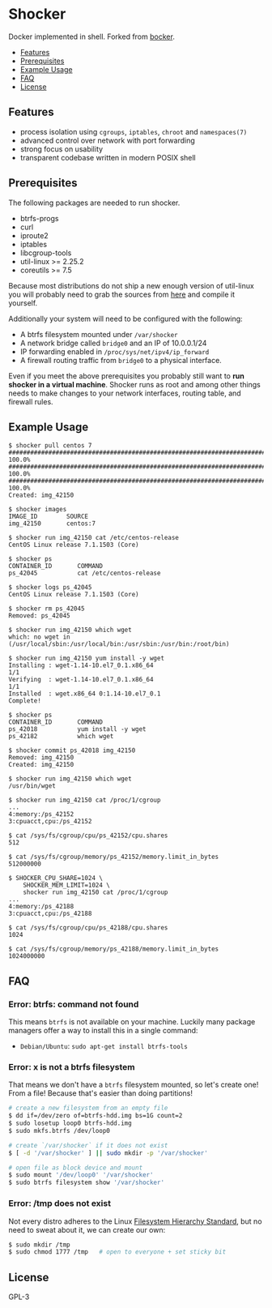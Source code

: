 # Shocker
Docker implemented in shell. Forked from
[bocker](https://github.com/p8952/bocker).

- [Features](#features)
- [Prerequisites](#prerequisites)
- [Example Usage](#example-usage)
- [FAQ](#faq)
- [License](#license)

## Features
- process isolation using `cgroups`, `iptables`, `chroot` and `namespaces(7)`
- advanced control over network with port forwarding
- strong focus on usability
- transparent codebase written in modern POSIX shell

## Prerequisites
The following packages are needed to run shocker.

* btrfs-progs
* curl
* iproute2
* iptables
* libcgroup-tools
* util-linux >= 2.25.2
* coreutils >= 7.5

Because most distributions do not ship a new enough version of util-linux you
will probably need to grab the sources from
[here](https://www.kernel.org/pub/linux/utils/util-linux/v2.25/) and compile it
yourself.

Additionally your system will need to be configured with the following:

* A btrfs filesystem mounted under `/var/shocker`
* A network bridge called `bridge0` and an IP of 10.0.0.1/24
* IP forwarding enabled in `/proc/sys/net/ipv4/ip_forward`
* A firewall routing traffic from `bridge0` to a physical interface.

Even if you meet the above prerequisites you probably still want to **run
shocker in a virtual machine**. Shocker runs as root and among other things
needs to make changes to your network interfaces, routing table, and firewall
rules.

## Example Usage
```
$ shocker pull centos 7
######################################################################## 100.0%
######################################################################## 100.0%
######################################################################## 100.0%
Created: img_42150

$ shocker images
IMAGE_ID        SOURCE
img_42150       centos:7

$ shocker run img_42150 cat /etc/centos-release
CentOS Linux release 7.1.1503 (Core)

$ shocker ps
CONTAINER_ID       COMMAND
ps_42045           cat /etc/centos-release

$ shocker logs ps_42045
CentOS Linux release 7.1.1503 (Core)

$ shocker rm ps_42045
Removed: ps_42045

$ shocker run img_42150 which wget
which: no wget in (/usr/local/sbin:/usr/local/bin:/usr/sbin:/usr/bin:/root/bin)

$ shocker run img_42150 yum install -y wget
Installing : wget-1.14-10.el7_0.1.x86_64                                  1/1
Verifying  : wget-1.14-10.el7_0.1.x86_64                                  1/1
Installed  : wget.x86_64 0:1.14-10.el7_0.1
Complete!

$ shocker ps
CONTAINER_ID       COMMAND
ps_42018           yum install -y wget
ps_42182           which wget

$ shocker commit ps_42018 img_42150
Removed: img_42150
Created: img_42150

$ shocker run img_42150 which wget
/usr/bin/wget

$ shocker run img_42150 cat /proc/1/cgroup
...
4:memory:/ps_42152
3:cpuacct,cpu:/ps_42152

$ cat /sys/fs/cgroup/cpu/ps_42152/cpu.shares
512

$ cat /sys/fs/cgroup/memory/ps_42152/memory.limit_in_bytes
512000000

$ SHOCKER_CPU_SHARE=1024 \
	SHOCKER_MEM_LIMIT=1024 \
	shocker run img_42150 cat /proc/1/cgroup
...
4:memory:/ps_42188
3:cpuacct,cpu:/ps_42188

$ cat /sys/fs/cgroup/cpu/ps_42188/cpu.shares
1024

$ cat /sys/fs/cgroup/memory/ps_42188/memory.limit_in_bytes
1024000000
```

## FAQ
### Error: btrfs: command not found
This means `btrfs` is not available on your machine. Luckily many package
managers offer a way to install this in a single command:
- `Debian/Ubuntu`: `sudo apt-get install btrfs-tools`

### Error: x is not a btrfs filesystem
That means we don't have a `btrfs` filesystem mounted, so let's create one!
From a file! Because that's easier than doing partitions!
```sh
# create a new filesystem from an empty file
$ dd if=/dev/zero of=btrfs-hdd.img bs=1G count=2
$ sudo losetup loop0 btrfs-hdd.img
$ sudo mkfs.btrfs /dev/loop0

# create `/var/shocker` if it does not exist
$ [ -d '/var/shocker' ] || sudo mkdir -p '/var/shocker'

# open file as block device and mount
$ sudo mount '/dev/loop0' '/var/shocker'
$ sudo btrfs filesystem show '/var/shocker'
```

### Error: /tmp does not exist
Not every distro adheres to the Linux
[Filesystem Hierarchy Standard](https://en.wikipedia.org/wiki/Filesystem_Hierarchy_Standard),
but no need to sweat about it, we can create our own:
```sh
$ sudo mkdir /tmp
$ sudo chmod 1777 /tmp   # open to everyone + set sticky bit
```

## License
GPL-3
